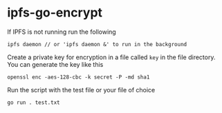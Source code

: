 # ipfs-go-encrypt

If IPFS is not running run the following
```
ipfs daemon // or 'ipfs daemon &' to run in the background
```

Create a private key for encryption in a file called `key` in the file directory.
You can generate the key like this
```
openssl enc -aes-128-cbc -k secret -P -md sha1
```

Run the script with the test file or your file of choice
```
go run . test.txt
```
